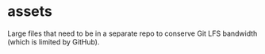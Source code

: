 # assets

Large files that need to be in a separate repo to conserve Git LFS bandwidth (which is limited by GitHub).
